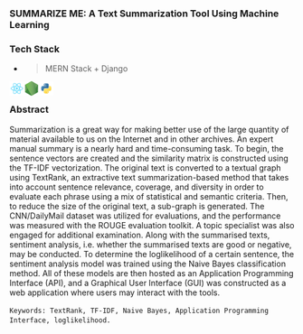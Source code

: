### SUMMARIZE ME: A Text Summarization Tool Using Machine Learning

### Tech Stack
- > MERN Stack + Django

<img align="left" alt="React" width="26px" src="https://raw.githubusercontent.com/github/explore/80688e429a7d4ef2fca1e82350fe8e3517d3494d/topics/react/react.png" />
<img align="left" alt="Node.js" width="26px" src="https://raw.githubusercontent.com/github/explore/80688e429a7d4ef2fca1e82350fe8e3517d3494d/topics/nodejs/nodejs.png" />
<img align="left" alt="python" width="26px" src="https://raw.githubusercontent.com/github/explore/80688e429a7d4ef2fca1e82350fe8e3517d3494d/topics/python/python.png" />

<br />

### Abstract

Summarization is a great way for making better use of the large quantity of material available to us on the Internet and in other archives.
An expert manual summary is a nearly hard and time-consuming task. To begin, the sentence vectors are created and the similarity matrix is
constructed using the TF-IDF vectorization. The original text is converted to a textual graph using TextRank, an extractive text
summarization-based method that takes into account sentence relevance, coverage, and diversity in order to evaluate each phrase using a
mix of statistical and semantic criteria. Then, to reduce the size of the original text, a sub-graph is generated.
The CNN/DailyMail dataset was utilized for evaluations, and the performance was measured with the ROUGE evaluation toolkit.
A topic specialist was also engaged for additional examination. Along with the summarised texts, sentiment analysis, i.e. whether the
summarised texts are good or negative, may be conducted. To determine the loglikelihood of a certain sentence, the sentiment analysis model
was trained using the Naive Bayes classification method. All of these models are then hosted as an Application Programming Interface (API),
and a Graphical User Interface (GUI) was constructed as a web application where users may interact with the tools.

`Keywords: TextRank, TF-IDF, Naive Bayes, Application Programming Interface, loglikelihood.`

